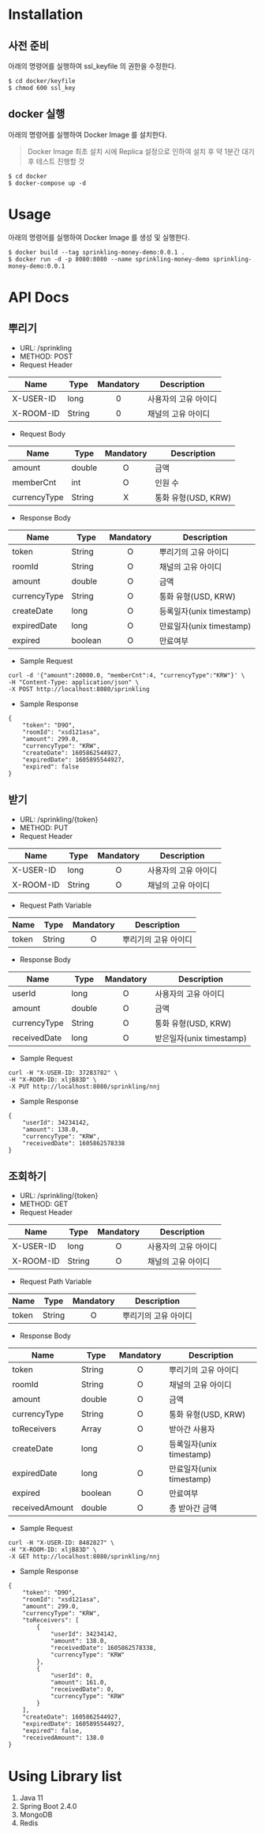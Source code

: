 # Installation
## 사전 준비
아래의 명령어를 실행하여 ssl_keyfile 의 권한을 수정한다.
```
$ cd docker/keyfile
$ chmod 600 ssl_key
```

## docker 실행
아래의 명령어를 실행하여 Docker Image 를 설치한다.
> Docker Image 최초 설치 시에 Replica 설정으로 인하여 설치 후 약 1분간 대기 후 테스트 진행할 것
```
$ cd docker
$ docker-compose up -d
```

# Usage
아래의 명령어를 실행하여 Docker Image 를 생성 및 실행한다.
```
$ docker build --tag sprinkling-money-demo:0.0.1 .
$ docker run -d -p 8080:8080 --name sprinkling-money-demo sprinkling-money-demo:0.0.1
```

# API Docs
## 뿌리기
- URL: /sprinkling
- METHOD: POST
- Request Header

| Name | Type | Mandatory | Description |
|---|---|:---:|---|
| X-USER-ID | long | 0 | 사용자의 고유 아이디 |
| X-ROOM-ID | String | 0 | 채널의 고유 아이디 |

- Request Body

| Name | Type | Mandatory | Description |
|---|---|:---:|---|
| amount | double | O | 금액 |
| memberCnt | int | O | 인원 수 |
| currencyType | String | X | 통화 유형(USD, KRW) |

- Response Body

| Name | Type | Mandatory | Description |
|---|---|:---:|---|
| token | String | O | 뿌리기의 고유 아이디 |
| roomId | String | O | 채널의 고유 아이디 |
| amount | double | O | 금액 |
| currencyType | String | O | 통화 유형(USD, KRW) |
| createDate | long | O | 등록일자(unix timestamp) |
| expiredDate | long | O | 만료일자(unix timestamp) |
| expired | boolean | O | 만료여부 |

- Sample Request
```
curl -d '{"amount":20000.0, "memberCnt":4, "currencyType":"KRW"}' \
-H "Content-Type: application/json" \
-X POST http://localhost:8080/sprinkling
```
- Sample Response
```
{
    "token": "D9O",
    "roomId": "xsd121asa",
    "amount": 299.0,
    "currencyType": "KRW",
    "createDate": 1605862544927,
    "expiredDate": 1605895544927,
    "expired": false
}
```

## 받기
- URL: /sprinkling/{token}
- METHOD: PUT
- Request Header

| Name | Type | Mandatory | Description |
|---|---|:---:|---|
| X-USER-ID | long | O | 사용자의 고유 아이디 |
| X-ROOM-ID | String | O | 채널의 고유 아이디 |

- Request Path Variable

| Name | Type | Mandatory | Description |
|---|---|:---:|---|
| token | String | O | 뿌리기의 고유 아이디 |

- Response Body

| Name | Type | Mandatory | Description |
|---|---|:---:|---|
| userId | long | O | 사용자의 고유 아이디 |
| amount | double | O | 금액 |
| currencyType | String | O | 통화 유형(USD, KRW) |
| receivedDate | long | O | 받은일자(unix timestamp) |

- Sample Request
```
curl -H "X-USER-ID: 37283782" \
-H "X-ROOM-ID: xljB83D" \
-X PUT http://localhost:8080/sprinkling/nnj
```
- Sample Response
```
{
    "userId": 34234142,
    "amount": 138.0,
    "currencyType": "KRW",
    "receivedDate": 1605862578338
}
```

## 조회하기
- URL: /sprinkling/{token}
- METHOD: GET
- Request Header

| Name | Type | Mandatory | Description |
|---|---|:---:|---|
| X-USER-ID | long | O | 사용자의 고유 아이디 |
| X-ROOM-ID | String | O | 채널의 고유 아이디 |

- Request Path Variable

| Name | Type | Mandatory | Description |
|---|---|:---:|---|
| token | String | O | 뿌리기의 고유 아이디 |

- Response Body

| Name | Type | Mandatory | Description |
|---|---|:---:|---|
| token | String | O | 뿌리기의 고유 아이디 |
| roomId | String | O | 채널의 고유 아이디 |
| amount | double | O | 금액 |
| currencyType | String | O | 통화 유형(USD, KRW) |
| toReceivers | Array | O | 받아간 사용자 |
| createDate | long | O | 등록일자(unix timestamp) |
| expiredDate | long | O | 만료일자(unix timestamp) |
| expired | boolean | O | 만료여부 |
| receivedAmount | double | O | 총 받아간 금액 |

- Sample Request
```
curl -H "X-USER-ID: 8482827" \
-H "X-ROOM-ID: xljB83D" \
-X GET http://localhost:8080/sprinkling/nnj
```
- Sample Response
```
{
    "token": "D9O",
    "roomId": "xsd121asa",
    "amount": 299.0,
    "currencyType": "KRW",
    "toReceivers": [
        {
            "userId": 34234142,
            "amount": 138.0,
            "receivedDate": 1605862578338,
            "currencyType": "KRW"
        },
        {
            "userId": 0,
            "amount": 161.0,
            "receivedDate": 0,
            "currencyType": "KRW"
        }
    ],
    "createDate": 1605862544927,
    "expiredDate": 1605895544927,
    "expired": false,
    "receivedAmount": 138.0
}
```

# Using Library list
1. Java 11
2. Spring Boot 2.4.0
3. MongoDB
4. Redis
